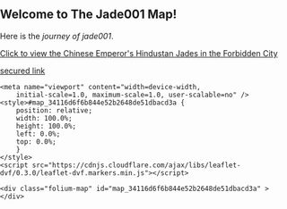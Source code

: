## Welcome to The Jade001 Map!

Here is the *journey of jade001*.

[Click to view the Chinese Emperor's Hindustan Jades in the Forbidden City](https://thefcmapsearchsample.netlify.app/)

<div>
      <p><a href="https://htmltesttt.netlify.app">secured link</a></p>
</div>
<!DOCTYPE html>
<head>    
    <meta http-equiv="content-type" content="text/html; charset=UTF-8" />
    <script>L_PREFER_CANVAS=false; L_NO_TOUCH=false; L_DISABLE_3D=false;</script>
    <script src="https://cdn.jsdelivr.net/npm/leaflet@1.4.0/dist/leaflet.js"></script>
    <script src="https://code.jquery.com/jquery-1.12.4.min.js"></script>
    <script src="https://maxcdn.bootstrapcdn.com/bootstrap/3.2.0/js/bootstrap.min.js"></script>
    <script src="https://cdnjs.cloudflare.com/ajax/libs/Leaflet.awesome-markers/2.0.2/leaflet.awesome-markers.js"></script>
    <link rel="stylesheet" href="https://cdn.jsdelivr.net/npm/leaflet@1.4.0/dist/leaflet.css"/>
    <link rel="stylesheet" href="https://maxcdn.bootstrapcdn.com/bootstrap/3.2.0/css/bootstrap.min.css"/>
    <link rel="stylesheet" href="https://maxcdn.bootstrapcdn.com/bootstrap/3.2.0/css/bootstrap-theme.min.css"/>
    <link rel="stylesheet" href="https://maxcdn.bootstrapcdn.com/font-awesome/4.6.3/css/font-awesome.min.css"/>
    <link rel="stylesheet" href="https://cdnjs.cloudflare.com/ajax/libs/Leaflet.awesome-markers/2.0.2/leaflet.awesome-markers.css"/>
    <link rel="stylesheet" href="https://rawcdn.githack.com/python-visualization/folium/master/folium/templates/leaflet.awesome.rotate.css"/>
    <style>html, body {width: 100%;height: 100%;margin: 0;padding: 0;}</style>
    <style>#map {position:absolute;top:0;bottom:0;right:0;left:0;}</style>
    
    <meta name="viewport" content="width=device-width,
        initial-scale=1.0, maximum-scale=1.0, user-scalable=no" />
    <style>#map_34116d6f6b844e52b2648de51dbacd3a {
        position: relative;
        width: 100.0%;
        height: 100.0%;
        left: 0.0%;
        top: 0.0%;
        }
    </style>
    <script src="https://cdnjs.cloudflare.com/ajax/libs/leaflet-dvf/0.3.0/leaflet-dvf.markers.min.js"></script>
</head>
<body>    
    
    <div class="folium-map" id="map_34116d6f6b844e52b2648de51dbacd3a" ></div>
</body>
<script>    
    
    
        var bounds = null;
    

    var map_34116d6f6b844e52b2648de51dbacd3a = L.map(
        'map_34116d6f6b844e52b2648de51dbacd3a', {
        center: [51.5, -0.25],
        zoom: 10,
        maxBounds: bounds,
        layers: [],
        worldCopyJump: false,
        crs: L.CRS.EPSG3857,
        zoomControl: true,
        });


    
    var tile_layer_8bcc9d263d3c416890adf762cefe0353 = L.tileLayer(
        'https://{s}.tile.openstreetmap.org/{z}/{x}/{y}.png',
        {
        "attribution": null,
        "detectRetina": false,
        "maxNativeZoom": 18,
        "maxZoom": 18,
        "minZoom": 0,
        "noWrap": false,
        "opacity": 1,
        "subdomains": "abc",
        "tms": false
}).addTo(map_34116d6f6b844e52b2648de51dbacd3a);
    
            var regular_polygon_marker_6999a8f67a8f489487e7d6dec09c422f = new L.RegularPolygonMarker(
                new L.LatLng(51.5,-0.25),
                {
                    icon : new L.Icon.Default(),
                    color: 'black',
                    opacity: 1,
                    weight: 2,
                    fillColor: 'blue',
                    fillOpacity: 1,
                    numberOfSides: 4,
                    rotation: 0,
                    radius: 15
                    }
                ).addTo(map_34116d6f6b844e52b2648de51dbacd3a);
            
    
            var popup_e2a6a94b591341608b28865dfd75e234 = L.popup({maxWidth: '100%'
            
            });

            
                var html_3e39240b255744259986b3b1ce8d9d7b = $(`<div id="html_3e39240b255744259986b3b1ce8d9d7b" style="width: 100.0%; height: 100.0%;">     <div>        <h3>A bunch of</h3>      <a href="https://antiquities.npm.gov.tw/Utensils_Page.aspx?ItemId=51051">stuff in here</a>     </div>     </div>`)[0];
                popup_e2a6a94b591341608b28865dfd75e234.setContent(html_3e39240b255744259986b3b1ce8d9d7b);
            

            regular_polygon_marker_6999a8f67a8f489487e7d6dec09c422f.bindPopup(popup_e2a6a94b591341608b28865dfd75e234)
            ;

            
        
</script>
